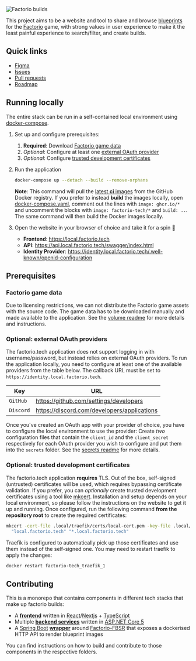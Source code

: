 <img src="https://user-images.githubusercontent.com/3461986/98061159-41affb80-1e19-11eb-81d3-3d27f174cf8d.png" alt="Factorio builds" align="center" />

This project aims to be a website and tool to share and browse [blueprints](https://wiki.factorio.com/Blueprint) for the [Factorio](https://factorio.com/) game, with strong values in user experience to make it the least painful experience to search/filter, and create builds.

## Quick links

- [Figma](https://www.figma.com/file/eDiTI6ZiAHHgoGSgXaWBO0/factorio-builds?node-id=393%3A11)
- [Issues](https://github.com/factorio-builds/factorio-builds-tech/issues)
- [Pull requests](https://github.com/factorio-builds/factorio-builds-tech/pulls)
- [Roadmap](https://github.com/factorio-builds/factorio-builds-tech/milestones?direction=asc&sort=title&state=open)

## Running locally

The entire stack can be run in a self-contained local environment using [docker-compose](https://docs.docker.com/compose).

1. Set up and configure prerequisites:

    1. **Required**: Download [Factorio game data](#factorio-game-data)
    2. *Optional*: Configure at least one [external OAuth provider](#optional-external-oauth-providers)
    3. *Optional*: Configure [trusted development certificates](#optional-trusted-development-certificates)

2. Run the application

    ```bash
    docker-compose up --detach --build --remove-orphans
    ```

    **Note**: This command will pull the [latest **ci** images](https://github.com/dstockhammer?tab=packages&repo_name=factorio-tech) from the GitHub Docker registry. If you prefer to instead **build** the images locally, open [docker-compose.yaml](docker-compose.yaml), comment out the lines with `image: ghcr.io/*` and uncomment the blocks with `image: factorio-tech/*` and `build: ..`. The same command will then build the Docker images locally.

3. Open the website in your browser of choice and take it for a spin 🚀

    - **Frontend**: https://local.factorio.tech
    - **API**: https://api.local.factorio.tech/swagger/index.html
    - **Identity Provider**: https://identity.local.factorio.tech/.well-known/openid-configuration

## Prerequisites

### Factorio game data

Due to licensing restrictions, we can not distribute the Factorio game assets with the source code. The game data has to be downloaded manually and made available to the application. See the [volume readme](.local/volumes/factorio) for more details and instructions.

### Optional: external OAuth providers

The factorio.tech application does not support logging in with username/password, but instead relies on external OAuth providers. To run the application locally, you need to configure at least one of the available providers from the table below. The callback URL must be set to `https://identity.local.factorio.tech`.

| Key       | URL                                         |
| --------- | ------------------------------------------- |
| `GitHub`  | https://github.com/settings/developers      |
| `Discord` | https://discord.com/developers/applications |

Once you've created an OAuth app with your provider of choice, you have to configure the local environment to use the provider: Create *two* configuration files that contain the `client_id` and the `client_secret` respectively for each OAuth provider you wish to configure and put them into the `secrets` folder. See the [secrets readme](.local/secrets) for more details.

### Optional: trusted development certificates

The factorio.tech application **requires** TLS. Out of the box, self-signed (untrusted) certificates will be used, which requires bypassing certificate validation. If you prefer, you can *optionally* create trusted development certificates using a tool like [mkcert](https://github.com/FiloSottile/mkcert). Installation and setup depends on your local environment, so please follow the instructions on the website to get it up and running. Once configured, run the following command **from the repository root** to create the required certificates:

```bash
mkcert -cert-file .local/traefik/certs/local-cert.pem -key-file .local/traefik/certs/local-key.pem \
  "local.factorio.tech" "*.local.factorio.tech"
```

Traefik is configured to automatically pick up those certificates and use them instead of the self-signed one. You may need to restart traefik to apply the changes:

```bash
docker restart factorio-tech_traefik_1
```

## Contributing

This is a monorepo that contains components in different tech stacks that make up factorio builds:

- A [**frontend**](frontend) written in [React](https://reactjs.org)/[Nextjs](https://nextjs.org) + [TypeScript](https://www.typescriptlang.org)
- Multiple [**backend services**](backend) written in [ASP.NET Core 5](https://docs.microsoft.com/en-us/aspnet/core/introduction-to-aspnet-core?view=aspnetcore-5.0)
- A [Spring Boot](https://spring.io/projects/spring-boot) [**wrapper**](fbsr-wrapper) around [Factorio-FBSR](https://github.com/demodude4u/Factorio-FBSR) that exposes a dockerised HTTP API to render blueprint images

You can find instructions on how to build and contribute to those components in the respective folders.
